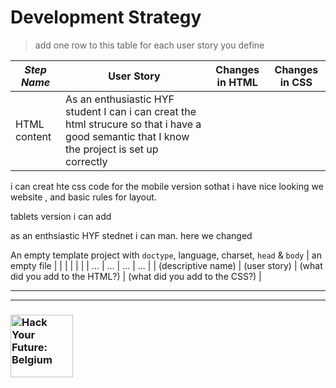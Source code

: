 # Development Strategy

> add one row to this table for each user story you define

| _Step Name_ | User Story | Changes in HTML | Changes in CSS |
| --- | --- | --- | --- |
| HTML content | As an enthusiastic HYF student I can i can creat the html strucure so that i have a good semantic  that I know the project is set up correctly |
i can creat hte css code for the mobile version sothat i have nice looking we website , and basic rules for layout.

tablets version i can add 

as an enthsiastic HYF stednet i can man.
here we changed

 An empty template project with `doctype`, language, charset, `head` & `body` | an empty file |
|  | |  |  |
| ... | ... | ... | ... |
| (descriptive name) | (user story) | (what did you add to the HTML?) | (what did you add to the CSS?) |


---
---

### <a href="https://hackyourfuture.be" target="_blank"><img src="https://user-images.githubusercontent.com/18554853/63941625-4c7c3d00-ca6c-11e9-9a76-8d5e3632fe70.jpg" width="100" height="100" alt="Hack Your Future: Belgium"></a>
